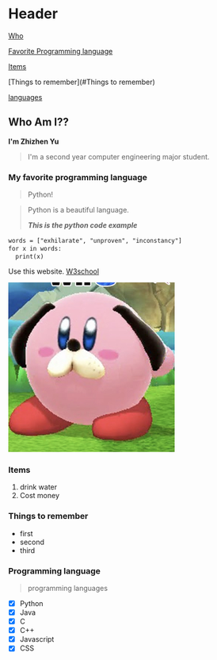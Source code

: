 # Header

[Who](#who-am-i)

[Favorite Programming language](#my-favorite-programming-language)

[Items](#Items)

[Things to remember](#Things to remember)

[languages](#languages)

## Who Am I??

**I'm Zhizhen Yu**

> I'm a second year computer engineering major student.

### My favorite programming language

> Python!

> Python is a beautiful language. 
>
> **_This is the python code example_**

```
words = ["exhilarate", "unproven", "inconstancy"]
for x in words:
  print(x)
```

Use this website. [W3school](https://www.w3schools.com/python/python_for_loops.asp)


![This is an image](./image2.jpg)

### **Items**

1. drink water
2. Cost money


### **Things to remember**

- first 
- second
- third


### **Programming language**

> programming languages

- [x] Python
- [x] Java
- [x] C
- [x] C++
- [x] Javascript
- [x] CSS
